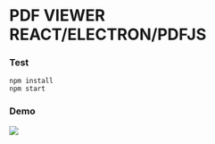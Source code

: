 # PDF VIEWER REACT/ELECTRON/PDFJS


### Test

```
npm install
npm start
```
### Demo 

![](https://yagoubigithub.github.io/images2/pdf-viewer-electron-react/pdf-viewer-electron-react.gif)
